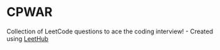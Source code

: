 # CPWAR
Collection of LeetCode questions to ace the coding interview! - Created using [LeetHub](https://github.com/QasimWani/LeetHub)

